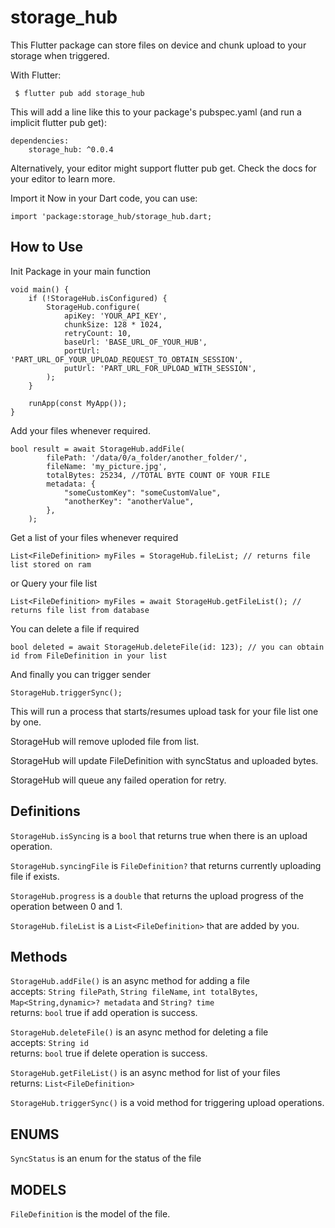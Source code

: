 # storage_hub

This Flutter package can store files on device and chunk upload to your storage when triggered.

With Flutter:

```
 $ flutter pub add storage_hub
```

This will add a line like this to your package's pubspec.yaml (and run a implicit flutter pub get):

```
dependencies:
    storage_hub: ^0.0.4
```

Alternatively, your editor might support flutter pub get. Check the docs for your editor to learn more.

Import it
Now in your Dart code, you can use:

```
import 'package:storage_hub/storage_hub.dart;
```

## How to Use

Init Package in your main function

```
void main() {
    if (!StorageHub.isConfigured) {
        StorageHub.configure(
            apiKey: 'YOUR_API_KEY',
            chunkSize: 128 * 1024,
            retryCount: 10,
            baseUrl: 'BASE_URL_OF_YOUR_HUB',
            portUrl: 'PART_URL_OF_YOUR_UPLOAD_REQUEST_TO_OBTAIN_SESSION',
            putUrl: 'PART_URL_FOR_UPLOAD_WITH_SESSION',
        );
    }

    runApp(const MyApp());
}
```

Add your files whenever required.

```
bool result = await StorageHub.addFile(
        filePath: '/data/0/a_folder/another_folder/',
        fileName: 'my_picture.jpg',
        totalBytes: 25234, //TOTAL BYTE COUNT OF YOUR FILE
        metadata: {
            "someCustomKey": "someCustomValue",
            "anotherKey": "anotherValue",
        },
    );
```

Get a list of your files whenever required

```
List<FileDefinition> myFiles = StorageHub.fileList; // returns file list stored on ram
```

or
Query your file list

```
List<FileDefinition> myFiles = await StorageHub.getFileList(); // returns file list from database
```

You can delete a file if required

```
bool deleted = await StorageHub.deleteFile(id: 123); // you can obtain id from FileDefinition in your list
```

And finally you can trigger sender

```
StorageHub.triggerSync();
```

This will run a process that starts/resumes upload task for your file list one by one.

StorageHub will remove uploded file from list.

StorageHub will update FileDefinition with syncStatus and uploaded bytes.

StorageHub will queue any failed operation for retry.

## Definitions
`StorageHub.isSyncing` is a `bool` that returns true when there is an upload operation.

`StorageHub.syncingFile` is `FileDefinition?` that returns currently uploading file if exists.

`StorageHub.progress` is a `double` that returns the upload progress of the operation between 0 and 1.

`StorageHub.fileList` is a `List<FileDefinition>` that are added by you.

## Methods
`StorageHub.addFile()` is an async method for adding a file\
accepts: `String filePath`, `String fileName`, `int totalBytes`, `Map<String,dynamic>? metadata` and `String? time`\
returns: `bool` true if add operation is success.

`StorageHub.deleteFile()` is an async method for deleting a file\
accepts: `String id`\
returns: `bool` true if delete operation is success.

`StorageHub.getFileList()` is an async method for list of your files\
returns: `List<FileDefinition>`

`StorageHub.triggerSync()` is a void method for triggering upload operations.

## ENUMS
`SyncStatus` is an enum for the status of the file

## MODELS
`FileDefinition` is the model of the file.

